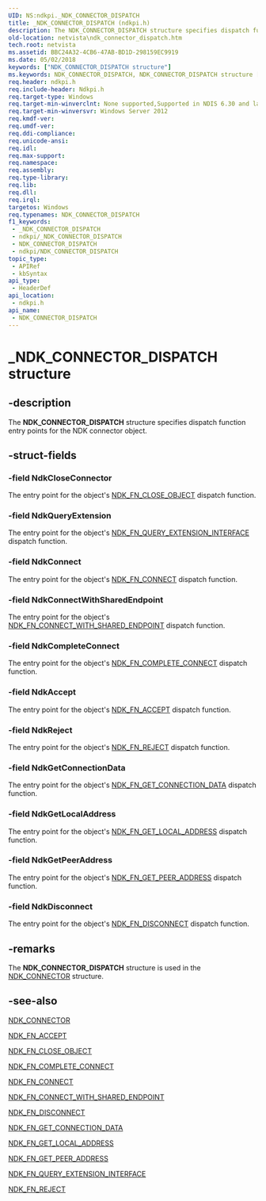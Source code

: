 ```yaml
---
UID: NS:ndkpi._NDK_CONNECTOR_DISPATCH
title: _NDK_CONNECTOR_DISPATCH (ndkpi.h)
description: The NDK_CONNECTOR_DISPATCH structure specifies dispatch function entry points for the NDK connector object.
old-location: netvista\ndk_connector_dispatch.htm
tech.root: netvista
ms.assetid: BBC24A32-4CB6-47AB-BD1D-298159EC9919
ms.date: 05/02/2018
keywords: ["NDK_CONNECTOR_DISPATCH structure"]
ms.keywords: NDK_CONNECTOR_DISPATCH, NDK_CONNECTOR_DISPATCH structure [Network Drivers Starting with Windows Vista], PNDK_CONNECTOR_DISPATCH, PNDK_CONNECTOR_DISPATCH structure pointer [Network Drivers Starting with Windows Vista], _NDK_CONNECTOR_DISPATCH, ndkpi/NDK_CONNECTOR_DISPATCH, ndkpi/PNDK_CONNECTOR_DISPATCH, netvista.ndk_connector_dispatch
req.header: ndkpi.h
req.include-header: Ndkpi.h
req.target-type: Windows
req.target-min-winverclnt: None supported,Supported in NDIS 6.30 and later.
req.target-min-winversvr: Windows Server 2012
req.kmdf-ver: 
req.umdf-ver: 
req.ddi-compliance: 
req.unicode-ansi: 
req.idl: 
req.max-support: 
req.namespace: 
req.assembly: 
req.type-library: 
req.lib: 
req.dll: 
req.irql: 
targetos: Windows
req.typenames: NDK_CONNECTOR_DISPATCH
f1_keywords:
 - _NDK_CONNECTOR_DISPATCH
 - ndkpi/_NDK_CONNECTOR_DISPATCH
 - NDK_CONNECTOR_DISPATCH
 - ndkpi/NDK_CONNECTOR_DISPATCH
topic_type:
 - APIRef
 - kbSyntax
api_type:
 - HeaderDef
api_location:
 - ndkpi.h
api_name:
 - NDK_CONNECTOR_DISPATCH
---
```


# _NDK_CONNECTOR_DISPATCH structure


## -description

The <b>NDK_CONNECTOR_DISPATCH</b> structure specifies dispatch function entry points for the NDK connector object.

## -struct-fields

### -field NdkCloseConnector

The entry point for the object's <a href="https://docs.microsoft.com/windows-hardware/drivers/ddi/ndkpi/nc-ndkpi-ndk_fn_close_object">NDK_FN_CLOSE_OBJECT</a> dispatch function.

### -field NdkQueryExtension

The entry point for the object's <a href="https://docs.microsoft.com/windows-hardware/drivers/ddi/ndkpi/nc-ndkpi-ndk_fn_query_extension_interface">NDK_FN_QUERY_EXTENSION_INTERFACE</a> dispatch function.

### -field NdkConnect

The entry point for the object's <a href="https://docs.microsoft.com/windows-hardware/drivers/ddi/ndkpi/nc-ndkpi-ndk_fn_connect">NDK_FN_CONNECT</a> dispatch function.

### -field NdkConnectWithSharedEndpoint

The entry point for the object's <a href="https://docs.microsoft.com/windows-hardware/drivers/ddi/ndkpi/nc-ndkpi-ndk_fn_connect_with_shared_endpoint">NDK_FN_CONNECT_WITH_SHARED_ENDPOINT</a> dispatch function.

### -field NdkCompleteConnect

The entry point for the object's <a href="https://docs.microsoft.com/windows-hardware/drivers/ddi/ndkpi/nc-ndkpi-ndk_fn_complete_connect">NDK_FN_COMPLETE_CONNECT</a> dispatch function.

### -field NdkAccept

The entry point for the object's <a href="https://docs.microsoft.com/windows-hardware/drivers/ddi/ndkpi/nc-ndkpi-ndk_fn_accept">NDK_FN_ACCEPT</a> dispatch function.

### -field NdkReject

The entry point for the object's <a href="https://docs.microsoft.com/windows-hardware/drivers/ddi/ndkpi/nc-ndkpi-ndk_fn_reject">NDK_FN_REJECT</a> dispatch function.

### -field NdkGetConnectionData

The entry point for the object's <a href="https://docs.microsoft.com/windows-hardware/drivers/ddi/ndkpi/nc-ndkpi-ndk_fn_get_connection_data">NDK_FN_GET_CONNECTION_DATA</a> dispatch function.

### -field NdkGetLocalAddress

The entry point for the object's <a href="https://docs.microsoft.com/windows-hardware/drivers/ddi/ndkpi/nc-ndkpi-ndk_fn_get_local_address">NDK_FN_GET_LOCAL_ADDRESS</a> dispatch function.

### -field NdkGetPeerAddress

The entry point for the object's <a href="https://docs.microsoft.com/windows-hardware/drivers/ddi/ndkpi/nc-ndkpi-ndk_fn_get_peer_address">NDK_FN_GET_PEER_ADDRESS</a> dispatch function.

### -field NdkDisconnect

The entry point for the object's <a href="https://docs.microsoft.com/windows-hardware/drivers/ddi/ndkpi/nc-ndkpi-ndk_fn_disconnect">NDK_FN_DISCONNECT</a> dispatch function.

## -remarks

The <b>NDK_CONNECTOR_DISPATCH</b> structure is used in the <a href="https://docs.microsoft.com/windows-hardware/drivers/ddi/ndkpi/ns-ndkpi-_ndk_connector">NDK_CONNECTOR</a> structure.

## -see-also

<a href="https://docs.microsoft.com/windows-hardware/drivers/ddi/ndkpi/ns-ndkpi-_ndk_connector">NDK_CONNECTOR</a>



<a href="https://docs.microsoft.com/windows-hardware/drivers/ddi/ndkpi/nc-ndkpi-ndk_fn_accept">NDK_FN_ACCEPT</a>



<a href="https://docs.microsoft.com/windows-hardware/drivers/ddi/ndkpi/nc-ndkpi-ndk_fn_close_object">NDK_FN_CLOSE_OBJECT</a>



<a href="https://docs.microsoft.com/windows-hardware/drivers/ddi/ndkpi/nc-ndkpi-ndk_fn_complete_connect">NDK_FN_COMPLETE_CONNECT</a>



<a href="https://docs.microsoft.com/windows-hardware/drivers/ddi/ndkpi/nc-ndkpi-ndk_fn_connect">NDK_FN_CONNECT</a>



<a href="https://docs.microsoft.com/windows-hardware/drivers/ddi/ndkpi/nc-ndkpi-ndk_fn_connect_with_shared_endpoint">NDK_FN_CONNECT_WITH_SHARED_ENDPOINT</a>



<a href="https://docs.microsoft.com/windows-hardware/drivers/ddi/ndkpi/nc-ndkpi-ndk_fn_disconnect">NDK_FN_DISCONNECT</a>



<a href="https://docs.microsoft.com/windows-hardware/drivers/ddi/ndkpi/nc-ndkpi-ndk_fn_get_connection_data">NDK_FN_GET_CONNECTION_DATA</a>



<a href="https://docs.microsoft.com/windows-hardware/drivers/ddi/ndkpi/nc-ndkpi-ndk_fn_get_local_address">NDK_FN_GET_LOCAL_ADDRESS</a>



<a href="https://docs.microsoft.com/windows-hardware/drivers/ddi/ndkpi/nc-ndkpi-ndk_fn_get_peer_address">NDK_FN_GET_PEER_ADDRESS</a>



<a href="https://docs.microsoft.com/windows-hardware/drivers/ddi/ndkpi/nc-ndkpi-ndk_fn_query_extension_interface">NDK_FN_QUERY_EXTENSION_INTERFACE</a>



<a href="https://docs.microsoft.com/windows-hardware/drivers/ddi/ndkpi/nc-ndkpi-ndk_fn_reject">NDK_FN_REJECT</a>

